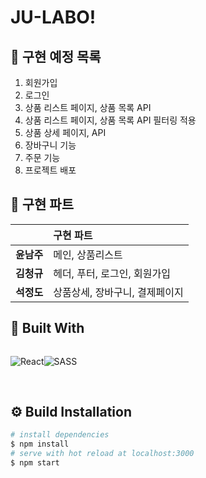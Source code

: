 # JU-LABO!

## 🚩 구현 예정 목록

1. 회원가입
1. 로그인
1. 상품 리스트 페이지, 상품 목록 API
1. 상품 리스트 페이지, 상품 목록 API 필터링 적용
1. 상품 상세 페이지, API
1. 장바구니 기능
1. 주문 기능
1. 프로젝트 배포

## 📌 구현 파트

|               | 구현 파트                      |
| :-----------: | :----------------------------- |
| <b>윤남주</b> | 메인, 상품리스트               |
| <b>김청규</b> | 헤더, 푸터, 로그인, 회원가입   |
| <b>석정도</b> | 상품상세, 장바구니, 결제페이지 |

## 🔧 Built With

<div style="display: flex">

![React](https://img.shields.io/badge/react-%2320232a.svg?style=for-the-badge&logo=react&logoColor=%2361DAFB)

![SASS](https://img.shields.io/badge/SASS-hotpink.svg?style=for-the-badge&logo=SASS&logoColor=white)

</div>
<br>

## ⚙ Build Installation

```bash
# install dependencies
$ npm install
# serve with hot reload at localhost:3000
$ npm start
```

<br>

